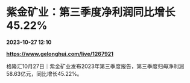 # 紫金矿业：第三季度净利润同比增长45.22%

**2023-10-27 12:10**

**https://www.gelonghui.com/live/1267921**

格隆汇10月27日｜紫金矿业发布2023年第三季度报告，第三季度归母净利润58.63亿元，同比增长45.22%。